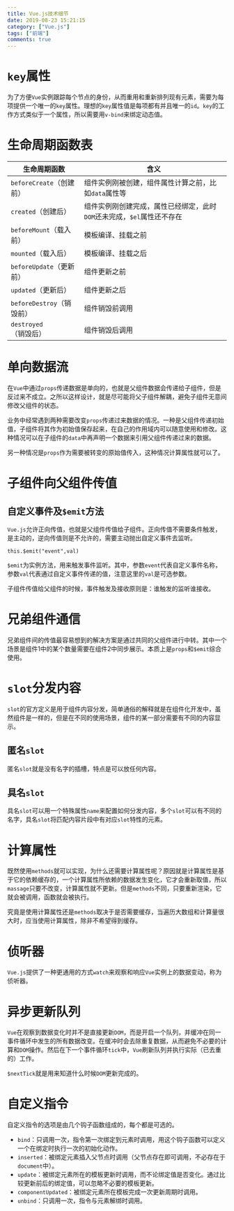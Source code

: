 ```yaml
---
title: Vue.js技术细节
date: 2019-08-23 15:21:15
category: ["Vue.js"]
tags: ["前端"]
comments: true
---
```


# `key`属性 #

为了方便`Vue`实例跟踪每个节点的身份，从而重用和重新排列现有元素，需要为每项提供一个唯一的`key`属性。理想的`key`属性值是每项都有并且唯一的`id`。`key`的工作方式类似于一个属性，所以需要用`v-bind`来绑定动态值。

<!--more-->

# 生命周期函数表 #

|生命周期函数|含义|
|---|---|
|`beforeCreate`（创建前）|组件实例刚被创建，组件属性计算之前，比如`data`属性等|
|`created`（创建后）|组件实例刚创建完成，属性已经绑定，此时`DOM`还未完成，`$el`属性还不存在|
|`beforeMount`（载入前）|模板编译、挂载之前|
|`mounted`（载入后）|模板编译、挂载之后|
|`beforeUpdate`（更新前）|组件更新之前|
|`updated`（更新后）|组件更新之后|
|`beforeDestroy`（销毁前）|组件销毁前调用|
|`destroyed`（销毁后）|组件销毁后调用|

# 单向数据流 #

在`Vue`中通过`props`传递数据是单向的，也就是父组件数据会传递给子组件，但是反过来不成立。之所以这样设计，就是尽可能将父子组件解耦，避免子组件无意间修改父组件的状态。

业务中经常遇到两种需要改变`props`传递过来数据的情况。一种是父组件传递初始值，子组件将其作为初始值保存起来，在自己的作用域内可以随意使用和修改。这种情况可以在子组件的`data`中再声明一个数据来引用父组件传递过来的数据。

另一种情况是`props`作为需要被转变的原始值传入，这种情况计算属性就可以了。

# 子组件向父组件传值 #

## 自定义事件及`$emit`方法 ##

`Vue.js`允许正向传值，也就是父组件传值给子组件。正向传值不需要条件触发，是主动的，逆向传值则是不允许的，需要主动抛出自定义事件去监听。

`this.$emit("event",val)`

`$emit`为实例方法，用来触发事件监听。其中，参数`event`代表自定义事件名称，参数`val`代表通过自定义事件传递的值，注意这里的`val`是可选参数。

子组件传值给父组件的时候，事件触发及接收原则是：谁触发的监听谁接收。

# 兄弟组件通信 #

兄弟组件间的传值最容易想到的解决方案是通过共同的父组件进行中转。其中一个场景是组件1中的某个数量需要在组件2中同步展示。本质上是`props`和`$emit`综合使用。

# `slot`分发内容 #

`slot`的官方定义是用于组件内容分发，简单通俗的解释就是在组件化开发中，虽然组件是一样的，但是在不同的使用场景，组件的某一部分需要有不同的内容显示。

## 匿名`slot` ##

匿名`slot`就是没有名字的插槽，特点是可以放任何内容。

## 具名`slot` ##

具名`slot`可以用一个特殊属性`name`来配置如何分发内容，多个`slot`可以有不同的名字，具名`slot`将匹配内容片段中有对应`slot`特性的元素。

# 计算属性 #

既然使用`methods`就可以实现，为什么还需要计算属性呢？原因就是计算属性是基于它的依赖缓存的，一个计算属性所依赖的数据发生变化，它才会重新取值，所以`massage`只要不改变，计算属性就不更新。但是`methods`不同，只要重新渲染，它就会被调用，函数就会被执行。

究竟是使用计算属性还是`methods`取决于是否需要缓存，当遍历大数组和计算量很大时，应当使用计算属性，除非不希望得到缓存。

# 侦听器 #
    
`Vue.js`提供了一种更通用的方式`watch`来观察和响应`Vue`实例上的数据变动，称为侦听器。

# 异步更新队列 #

`Vue`在观察到数据变化时并不是直接更新`DOM`，而是开启一个队列，并缓冲在同一事件循环中发生的所有数据改变。在缓冲时会去除重复数据，从而避免不必要的计算和`DOM`操作。然后在下一个事件循环`tick`中，`Vue`刷新队列并执行实际（已去重的）工作。

`$nextTick`就是用来知道什么时候`DOM`更新完成的。

# 自定义指令 #

自定义指令的选项是由几个钩子函数组成的，每个都是可选的。

- `bind`：只调用一次，指令第一次绑定到元素时调用，用这个钩子函数可以定义一个在绑定时执行一次的初始化动作。
- `inserted`：被绑定元素插入父节点时调用（父节点存在即可调用，不必存在于`document`中）。
- `update`：被绑定元素所在的模板更新时调用，而不论绑定值是否变化。通过比较更新前后的绑定值，可以忽略不必要的模板更新。
- `componentUpdated`：被绑定元素所在模板完成一次更新周期时调用。
- `unbind`：只调用一次，指令与元素解绑时调用。